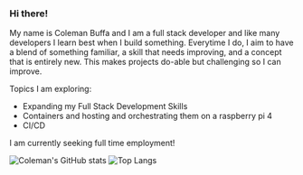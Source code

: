 ### Hi there!

My name is Coleman Buffa and I am a full stack developer and like many developers I learn best when I build something. Everytime I do, I aim to have a blend of something familiar, a skill that needs improving, and a concept that is entirely new. This makes projects do-able but challenging so I can improve.

Topics I am exploring:
* Expanding my Full Stack Development Skills
* Containers and hosting and orchestrating them on a raspberry pi 4
* CI/CD

I am currently seeking full time employment!

![Coleman's GitHub stats](https://github-readme-stats.vercel.app/api?username=coleman-buffa&show_icons=true&theme=monokai)
![Top Langs](https://github-readme-stats.vercel.app/api/top-langs/?username=coleman-buffa&layout=compact&theme=monokai)
